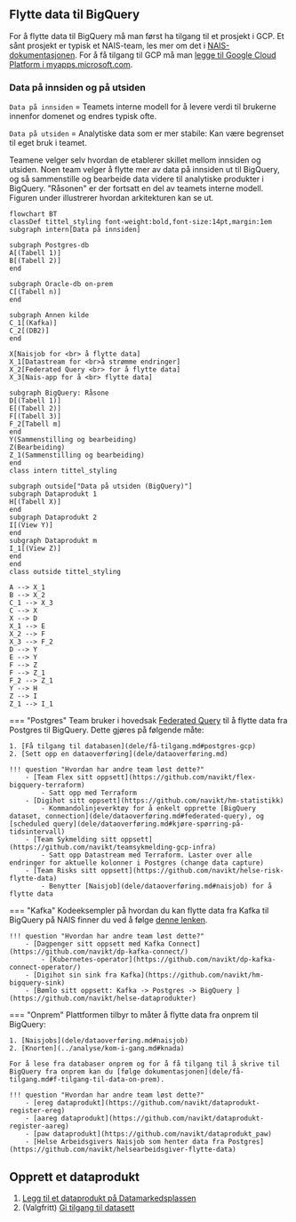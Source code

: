 ## Flytte data til BigQuery

For å flytte data til BigQuery må man først ha tilgang til et prosjekt i GCP.
Et sånt prosjekt er typisk et NAIS-team, les mer om det i [NAIS-dokumentasjonen](https://doc.nais.io/basics/teams/#gcp-team-projects).
For å få tilgang til GCP må man [legge til Google Cloud Platform i myapps.microsoft.com](https://account.activedirectory.windowsazure.com/r#/addApplications).

### Data på innsiden og på utsiden
`Data på innsiden` = Teamets interne modell for å levere verdi til brukerne innenfor domenet og endres typisk ofte.

`Data på utsiden` = Analytiske data som er mer stabile: Kan være begrenset til eget bruk i teamet.

Teamene velger selv hvordan de etablerer skillet mellom innsiden og utsiden.
Noen team velger å flytte mer av data på innsiden ut til BigQuery, og så sammenstille og bearbeide data videre til analytiske produkter i BigQuery.
"Råsonen" er der fortsatt en del av teamets interne modell.
Figuren under illustrerer hvordan arkitekturen kan se ut.

````mermaid
flowchart BT
classDef tittel_styling font-weight:bold,font-size:14pt,margin:1em
subgraph intern[Data på innsiden]

subgraph Postgres-db
A[(Tabell 1)]
B[(Tabell 2)]
end

subgraph Oracle-db on-prem
C[(Tabell n)]
end

subgraph Annen kilde
C_1[(Kafka)]
C_2[(DB2)]
end

X[Naisjob for <br> å flytte data]
X_1[Datastream for <br>å strømme endringer]
X_2[Federated Query <br> for å flytte data]
X_3[Nais-app for å <br> flytte data]

subgraph BigQuery: Råsone
D[(Tabell 1)]
E[(Tabell 2)]
F[(Tabell 3)]
F_2[Tabell m]
end
Y(Sammenstilling og bearbeiding)
Z(Bearbeiding)
Z_1(Sammenstilling og bearbeiding)
end
class intern tittel_styling

subgraph outside["Data på utsiden (BigQuery)"]
subgraph Dataprodukt 1
H[(Tabell X)]
end
subgraph Dataprodukt 2
I[(View Y)]
end
subgraph Dataprodukt m
I_1[(View Z)]
end
end
class outside tittel_styling

A --> X_1
B --> X_2
C_1 --> X_3
C --> X
X --> D
X_1 --> E
X_2 --> F
X_3 --> F_2
D --> Y
E --> Y
F --> Z
F --> Z_1
F_2 --> Z_1
Y --> H
Z --> I
Z_1 --> I_1

````



=== "Postgres"
    Team bruker i hovedsak [Federated Query](dele/dataoverføring.md#federated-query) til å flytte data fra Postgres til BigQuery.
    Dette gjøres på følgende måte:

    1. [Få tilgang til databasen](dele/få-tilgang.md#postgres-gcp) 
    2. [Sett opp en dataoverføring](dele/dataoverføring.md)

    !!! question "Hvordan har andre team løst dette?"
        - [Team Flex sitt oppsett](https://github.com/navikt/flex-bigquery-terraform)
            - Satt opp med Terraform
        - [Digihot sitt oppsett](https://github.com/navikt/hm-statistikk)
            - Kommandolinjeverktøy for å enkelt opprette [BigQuery dataset, connection](dele/dataoverføring.md#federated-query), og [scheduled query](dele/dataoverføring.md#kjøre-spørring-på-tidsintervall)
        - [Team Sykmelding sitt oppsett](https://github.com/navikt/teamsykmelding-gcp-infra)
            - Satt opp Datastream med Terraform. Laster over alle endringer for aktuelle kolonner i Postgres (change data capture)
        - [Team Risks sitt oppsett](https://github.com/navikt/helse-risk-flytte-data)
            - Benytter [Naisjob](dele/dataoverføring.md#naisjob) for å flytte data
=== "Kafka"
    Kodeeksempler på hvordan du kan flytte data fra Kafka til BigQuery på NAIS finner du ved å følge [denne lenken](dele/dataoverføring.md#kafka-til-bigquery).

    !!! question "Hvordan har andre team løst dette?"
        - [Dagpenger sitt oppsett med Kafka Connect](https://github.com/navikt/dp-kafka-connect/)
            - [Kubernetes-operator](https://github.com/navikt/dp-kafka-connect-operator/)
        - [Digihot sin sink fra Kafka](https://github.com/navikt/hm-bigquery-sink)
        - [Bømlo sitt oppsett: Kafka -> Postgres -> BigQuery ](https://github.com/navikt/helse-dataprodukter)

=== "Onprem"
    Plattformen tilbyr to måter å flytte data fra onprem til BigQuery:

    1. [Naisjobs](dele/dataoverføring.md#naisjob)
    2. [Knorten](../analyse/kom-i-gang.md#knada)

    For å lese fra databaser onprem og for å få tilgang til å skrive til BigQuery fra onprem kan du [følge dokumentasjonen](dele/få-tilgang.md#f-tilgang-til-data-on-prem).

    !!! question "Hvordan har andre team løst dette?"
        - [ereg dataprodukt](https://github.com/navikt/dataprodukt-register-ereg)
        - [aareg dataprodukt](https://github.com/navikt/dataprodukt-register-aareg)
        - [paw dataprodukt](https://github.com/navikt/dataprodukt_paw)
        - [Helse Arbeidsgivers Naisjob som henter data fra Postgres](https://github.com/navikt/helsearbeidsgiver-flytte-data)


## Opprett et dataprodukt

1. [Legg til et dataprodukt på Datamarkedsplassen](dele/dataprodukt.md)
2. (Valgfritt) [Gi tilgang til datasett](tilgangsstyring.md)
